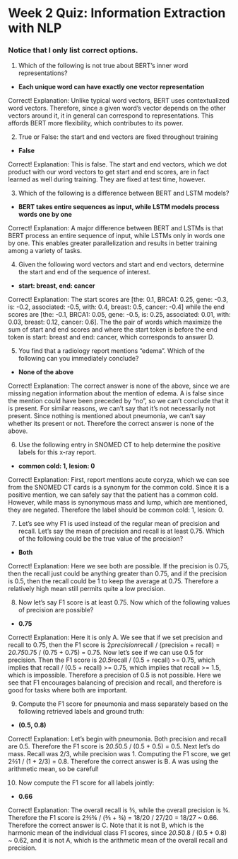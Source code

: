 # **Week 2 Quiz: Information Extraction with NLP**

### **Notice that I only list correct options.**

1. Which of the following is not true about BERT’s inner word representations? 
- **Each unique word can have exactly one vector representation**

Correct!
Explanation: Unlike typical word vectors, BERT uses contextualized word vectors. Therefore, since a given word’s vector depends on the other vectors around it, it in general can correspond to representations. This affords BERT more flexibility, which contributes to its power. 

2. True or False: the start and end vectors are fixed throughout training 
- **False**

Correct!
Explanation: This is false. The start and end vectors, which we dot product with our word vectors to get start and end scores, are in fact learned as well during training. They are fixed at test time, however. 

3. Which of the following is a difference between BERT and LSTM models? 
- **BERT takes entire sequences as input, while LSTM models process words one by one**

Correct!
Explanation: A major difference between BERT and LSTMs is that BERT process an entire sequence of input, while LSTMs only in words one by one. This enables greater parallelization and results in better training among a variety of tasks. 

4. Given the following word vectors and start and end vectors, determine the start and end of the sequence of interest.
- **start: breast, end: cancer**

Correct!
Explanation: The start scores are [the: 0.1, BRCA1: 0.25, gene: -0.3, is: -0.2, associated: -0.5, with: 0.4, breast: 0.5, cancer: -0.4] while the end scores are [the: -0.1, BRCA1: 0.05, gene: -0.5, is: 0.25, associated: 0.01, with: 0.03, breast: 0.12, cancer: 0.6]. The the pair of words which maximize the sum of start and end scores and where the start token is before the end token is start: breast and end: cancer, which corresponds to answer D.

5. You find that a radiology report mentions “edema”. Which of the following can you immediately conclude? 
- **None of the above**

Correct!
Explanation: The correct answer is none of the above, since we are missing negation information about the mention of edema. A is false since the mention could have been preceded by “no”, so we can’t conclude that it is present. For similar reasons, we can’t say that it’s not necessarily not present. Since nothing is mentioned about pneumonia, we can’t say whether its present or not. Therefore the correct answer is none of the above. 

6. Use the following entry in SNOMED CT to help determine the positive labels for this x-ray report.
- **common cold: 1, lesion: 0**

Correct!
Explanation: First, report mentions acute coryza, which we can see from the SNOMED CT cards is a synonym for the common cold. Since it is a positive mention, we can safely say that the patient has a common cold. However, while mass is synonymous mass and lump, which are mentioned, they are negated. Therefore the label should be common cold: 1, lesion: 0.

7. Let’s see why F1 is used instead of the regular mean of precision and recall. Let’s say the mean of precision and recall is at least 0.75. Which of the following could be the true value of the precision?
- **Both**

Correct!
Explanation: Here we see both are possible. If the precision is 0.75, then the recall just could be anything greater than 0.75, and if the precision is 0.5, then the recall could be 1 to keep the average at 0.75. Therefore a relatively high mean still permits quite a low precision. 

8. Now let’s say F1 score is at least 0.75. Now which of the following values of precision are possible?
- **0.75**

Correct!
Explanation: Here it is only A. We see that if we set precision and recall to 0.75, then the F1 score is 2*precision*recall / (precision + recall) = 2*0.75*0.75 / (0.75 + 0.75) = 0.75. Now let’s see if we can use 0.5 for precision. Then the F1 score is 2*0.5*recall / (0.5 + recall) >= 0.75, which implies that recall / (0.5 + recall) >= 0.75, which implies that recall >= 1.5, which is impossible. Therefore a precision of 0.5 is not possible. Here we see that F1 encourages balancing of precision and recall, and therefore is good for tasks where both are important.

9. Compute the F1 score for pneumonia and mass separately based on the following retrieved labels and ground truth:
- **(0.5, 0.8)**

Correct!
Explanation: Let’s begin with pneumonia. Both precision and recall are 0.5. Therefore the F1 score is 2*0.5*0.5 / (0.5 + 0.5) = 0.5. Next let’s do mass. Recall was 2/3, while precision was 1. Computing the F1 score, we get 2*⅔*1 / (1 + 2/3) = 0.8. Therefore the correct answer is B. A was using the arithmetic mean, so be careful!

10. Now compute the F1 score for all labels jointly: 
- **0.66**

Correct!
Explanation: The overall recall is ⅗, while the overall precision is ¾. Therefore the F1 score is 2*⅗*¾ / (⅗ + ¾) = 18/20 /  27/20 = 18/27 ~ 0.66. Therefore the correct answer is  C. Note that it is not B, which is the harmonic mean of the individual class F1 scores, since 2*0.5*0.8 / (0.5 + 0.8) ~ 0.62, and it is not A, which is the arithmetic mean of the overall recall and precision. 
